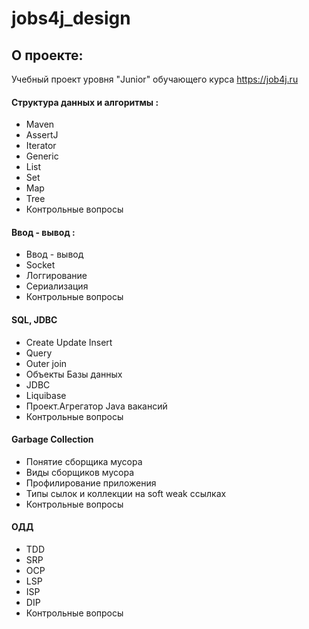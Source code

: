 # jobs4j_design

## О проекте:
Учебный проект уровня "Junior" обучающего курса https://job4j.ru

#### Структура данных и алгоритмы :
- Maven
- AssertJ
- Iterator
- Generic
- List
- Set
- Map
- Tree
- Контрольные вопросы

#### Ввод - вывод :
- Ввод - вывод
- Socket
- Логгирование
- Сериализация
- Контрольные вопросы

#### SQL, JDBC
- Create Update Insert
- Query
- Outer join
- Объекты Базы данных
- JDBC
- Liquibase
- Проект.Агрегатор Java вакансий
- Контрольные вопросы

#### Garbage Collection
- Понятие сборщика мусора
- Виды сборщиков мусора
- Профилирование приложения
- Типы сылок и коллекции на soft weak ссылках
- Контрольные вопросы

#### ОДД
- TDD
- SRP
- OCP
- LSP
- ISP
- DIP
- Контрольные вопросы
